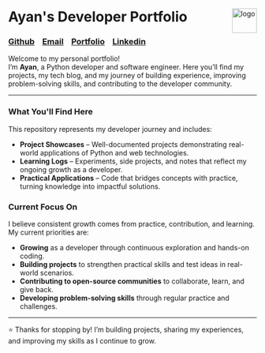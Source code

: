 <div>
  <img align="right" width="50" alt="logo" src="https://github.com/user-attachments/assets/d001e212-aac3-4d3a-966f-039167a4f0c8" />
  <h1 align="left">Ayan's Developer Portfolio</h1>
  <h3>
    <a href="https://github.com/CodeCraftAyan" target="_blank">Github</a>
    &nbsp;&nbsp;
    <a href="mailto:ayan.mandal.work@gmail.com">Email</a>
    &nbsp;&nbsp;
    <a href="https://codecraftayan.github.io/Ayan-Mandal/" target="_blank">Portfolio</a>
    &nbsp;&nbsp;
    <a href="https://www.linkedin.com/in/ayan-manda1/" target="_blank">Linkedin</a>
  </h3>
</div>

Welcome to my personal portfolio!  
I’m **Ayan**, a Python developer and software engineer. Here you’ll find my projects, my tech blog, and my journey of building experience, improving problem-solving skills, and contributing to the developer community.    

---

### What You'll Find Here
This repository represents my developer journey and includes:  
- **Project Showcases** – Well-documented projects demonstrating real-world applications of Python and web technologies.  
- **Learning Logs** – Experiments, side projects, and notes that reflect my ongoing growth as a developer.  
- **Practical Applications** – Code that bridges concepts with practice, turning knowledge into impactful solutions.  

### Current Focus On
I believe consistent growth comes from practice, contribution, and learning. My current priorities are:  
- **Growing** as a developer through continuous exploration and hands-on coding.  
- **Building projects** to strengthen practical skills and test ideas in real-world scenarios.  
- **Contributing to open-source communities** to collaborate, learn, and give back.  
- **Developing problem-solving skills** through regular practice and challenges.  

---

⭐ Thanks for stopping by! I’m building projects, sharing my experiences, and improving my skills as I continue to grow.  
